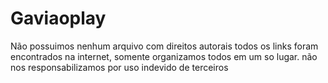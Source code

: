 # Gaviaoplay
Não possuimos nenhum arquivo com direitos autorais todos os links foram encontrados na internet, somente organizamos todos em um so lugar. não nos responsabilizamos por uso indevido de terceiros
